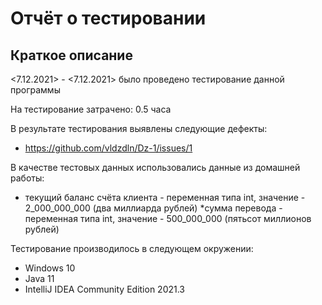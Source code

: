 # Отчёт о тестировании 

## Краткое описание

<7.12.2021> - <7.12.2021> было проведено  тестирование данной программы

На тестирование затрачено: 0.5 часа

В результате тестирования выявлены следующие дефекты:
* https://github.com/vldzdln/Dz-1/issues/1

В качестве тестовых данных использовались данные из домашней работы:
* текущий баланс счёта клиента - переменная типа int, значение - 2_000_000_000 (два миллиарда рублей)
*сумма перевода - переменная типа int, значение - 500_000_000 (пятьсот миллионов рублей)

Тестирование производилось в следующем окружении:
* Windows 10
* Java 11
* IntelliJ IDEA Community Edition 2021.3
